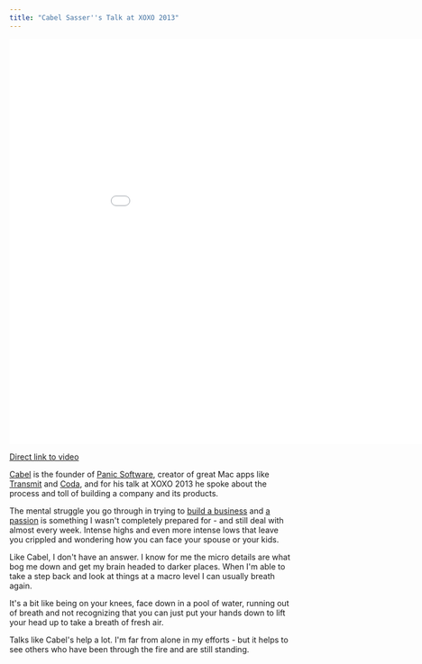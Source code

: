 ```yaml
---
title: "Cabel Sasser''s Talk at XOXO 2013"
---
```

<p><iframe width="960" height="720" src="//www.youtube.com/embed/8ZXWdR7RzV8?rel=0" frameborder="0" allowfullscreen></iframe></p>
<p><a href="http://youtu.be/8ZXWdR7RzV8">Direct link to video</a></p>
<p><a href="http://cabel.me">Cabel</a> is the founder of <a href="http://panic.com">Panic Software</a>, creator of great Mac apps like <a href="https://itunes.apple.com/ca/app/transmit/id403388562?mt=12">Transmit</a> and <a href="https://itunes.apple.com/ca/app/coda-2/id499340368?mt=12">Coda</a>, and for his talk at XOXO 2013 he spoke about the process and toll of building a company and its products.</p>
<p>The mental struggle you go through in trying to <a href="http://lemonproductions.ca">build a business</a> and <a href="http://ssktn.com">a passion</a> is something I wasn't completely prepared for - and still deal with almost every week. Intense highs and even more intense lows that leave you crippled and wondering how you can face your spouse or your kids.</p>
<p>Like Cabel, I don't have an answer. I know for me the micro details are what bog me down and get my brain headed to darker places. When I'm able to take a step back and look at things at a macro level I can usually breath again.</p>
<p>It's a bit like being on your knees, face down in a pool of water, running out of breath and not recognizing that you can just put your hands down to lift your head up to take a breath of fresh air.</p>
<p>Talks like Cabel's help a lot. I'm far from alone in my efforts - but it helps to see others who have been through the fire and are still standing.</p>
